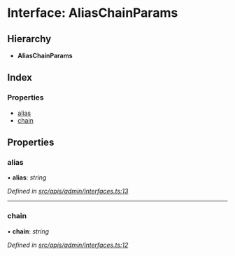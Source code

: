 # Interface: AliasChainParams

## Hierarchy

- **AliasChainParams**

## Index

### Properties

- [alias](admin_interfaces.aliaschainparams#alias)
- [chain](admin_interfaces.aliaschainparams#chain)

## Properties

### alias

• **alias**: _string_

_Defined in [src/apis/admin/interfaces.ts:13](https://github.com/chain4travel/caminojs/blob/3883166/src/apis/admin/interfaces.ts#L13)_

---

### chain

• **chain**: _string_

_Defined in [src/apis/admin/interfaces.ts:12](https://github.com/chain4travel/caminojs/blob/3883166/src/apis/admin/interfaces.ts#L12)_
